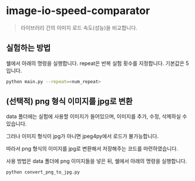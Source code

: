 # image-io-speed-comparator
> 라이브러리 간의 이미지 로드 속도(성능)을 비교합니다.

## 실험하는 방법
쉘에서 아래의 명령을 실행합니다. repeat은 반복 실험 횟수를 지정합니다. 기본값은 5입니다.
```bash
python main.py --repeat=<num_repeat>
```

## (선택적) png 형식 이미지를 jpg로 변환
data 폴더에는 실험에 사용할 이미지가 들어있으며, 이미지를 추가, 수정, 삭제하실 수 있습니다.

그러나 이미지 형식이 jpg가 아니면 jpeg4py에서 로드가 불가능합니다.

따라서 png 형식의 이미지를 jpg로 변환해서 저장해주는 코드를 마련하였습니다.

사용 방법은 data 폴더에 png 이미지들을 넣은 뒤, 쉘에서 아래의 명령을 실행합니다.
```bash
python convert_png_to_jpg.py
```
